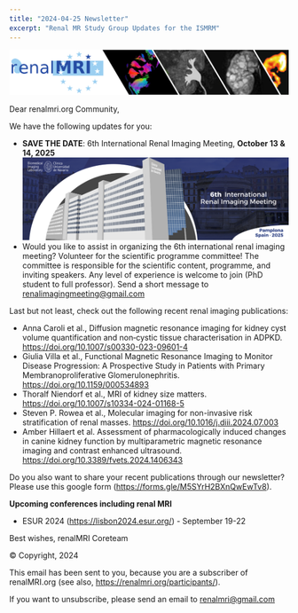 ```yaml
---
title: "2024-04-25 Newsletter"
excerpt: "Renal MR Study Group Updates for the ISMRM"
---
```


![image-center](/assets/images/newsletter_renalMRI.png)

Dear renalmri.org Community,

We have the following updates for you: 

- **SAVE THE DATE**: 6th International Renal Imaging Meeting, **October 13 & 14, 2025**
![image-center](/assets/images/pamplona2025/BannerRenalmeeting_2025.png)
- Would you like to assist in organizing the 6th international renal imaging meeting? Volunteer for the scientific programme committee! The committee is responsible for the scientific content, programme, and inviting speakers. Any level of experience is welcome to join (PhD student to full professor). Send a short message to renalimagingmeeting@gmail.com

Last but not least, check out the following recent renal imaging publications:

- Anna Caroli et al., Diffusion magnetic resonance imaging for kidney cyst volume quantification and non‑cystic tissue characterisation in ADPKD. https://doi.org/10.1007/s00330-023-09601-4
- Giulia Villa et al., Functional Magnetic Resonance Imaging to Monitor Disease Progression: A Prospective Study in Patients with Primary Membranoproliferative Glomerulonephritis. https://doi.org/10.1159/000534893
- Thoralf Niendorf et al., MRI of kidney size matters. https://doi.org/10.1007/s10334-024-01168-5
- Steven P. Rowea et al., Molecular imaging for non-invasive risk stratification of renal masses. https://doi.org/10.1016/j.diii.2024.07.003
- Amber Hillaert et al. Assessment of pharmacologically induced changes in canine kidney function by multiparametric magnetic resonance imaging and contrast enhanced ultrasound. https://doi.org/10.3389/fvets.2024.1406343

Do you also want to share your recent publications through our newsletter? Please use this google form (https://forms.gle/M5SYrH2BXnQwEwTv8).

**Upcoming conferences including renal MRI**
- ESUR 2024 (https://lisbon2024.esur.org/) - September 19-22

Best wishes, 
renalMRI Coreteam

© Copyright, 2024

This email has been sent to you, because you are a subscriber of renalMRI.org (see also, https://renalmri.org/participants/).

If you want to unsubscribe, please send an email to renalmri@gmail.com


